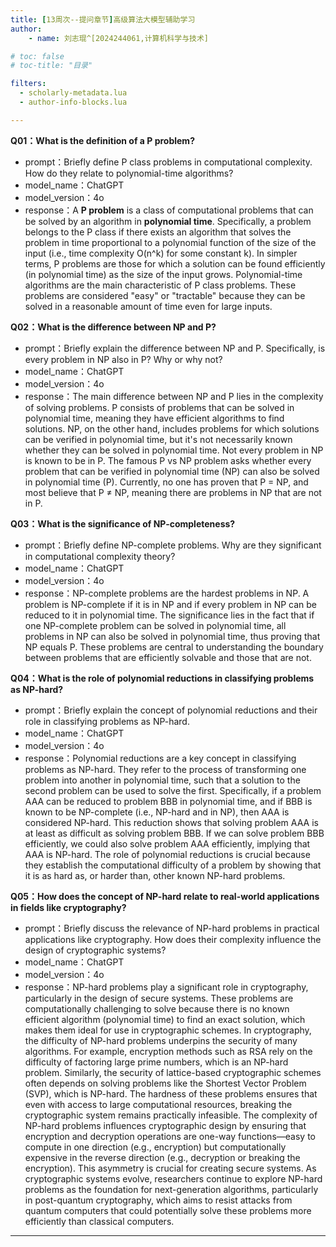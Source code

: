 ```yaml
---
title: [13周次--提问章节]高级算法大模型辅助学习
author:
    - name: 刘志琨^[2024244061,计算机科学与技术]

# toc: false
# toc-title: "目录"

filters:
  - scholarly-metadata.lua
  - author-info-blocks.lua

---
```


**Q01：What is the definition of a P problem?**
- prompt：Briefly define P class problems in computational complexity. How do they relate to polynomial-time algorithms?
- model_name：ChatGPT
- model_version：4o
- response：A **P problem** is a class of computational problems that can be solved by an algorithm in **polynomial time**. Specifically, a problem belongs to the P class if there exists an algorithm that solves the problem in time proportional to a polynomial function of the size of the input (i.e., time complexity O(n^k) for some constant k). In simpler terms, P problems are those for which a solution can be found efficiently (in polynomial time) as the size of the input grows. Polynomial-time algorithms are the main characteristic of P class problems. These problems are considered "easy" or "tractable" because they can be solved in a reasonable amount of time even for large inputs.

**Q02：What is the difference between NP and P?**
- prompt：Briefly explain the difference between NP and P. Specifically, is every problem in NP also in P? Why or why not?
- model_name：ChatGPT
- model_version：4o
- response：The main difference between NP and P lies in the complexity of solving problems. P consists of problems that can be solved in polynomial time, meaning they have efficient algorithms to find solutions. NP, on the other hand, includes problems for which solutions can be verified in polynomial time, but it's not necessarily known whether they can be solved in polynomial time. Not every problem in NP is known to be in P. The famous P vs NP problem asks whether every problem that can be verified in polynomial time (NP) can also be solved in polynomial time (P). Currently, no one has proven that P = NP, and most believe that P ≠ NP, meaning there are problems in NP that are not in P.

**Q03：What is the significance of NP-completeness?**
- prompt：Briefly define NP-complete problems. Why are they significant in computational complexity theory?
- model_name：ChatGPT
- model_version：4o
- response：NP-complete problems are the hardest problems in NP. A problem is NP-complete if it is in NP and if every problem in NP can be reduced to it in polynomial time. The significance lies in the fact that if one NP-complete problem can be solved in polynomial time, all problems in NP can also be solved in polynomial time, thus proving that NP equals P. These problems are central to understanding the boundary between problems that are efficiently solvable and those that are not.

**Q04：What is the role of polynomial reductions in classifying problems as NP-hard?**
- prompt：Briefly explain the concept of polynomial reductions and their role in classifying problems as NP-hard. 
- model_name：ChatGPT
- model_version：4o
- response：Polynomial reductions are a key concept in classifying problems as NP-hard. They refer to the process of transforming one problem into another in polynomial time, such that a solution to the second problem can be used to solve the first. Specifically, if a problem AAA can be reduced to problem BBB in polynomial time, and if BBB is known to be NP-complete (i.e., NP-hard and in NP), then AAA is considered NP-hard.
  This reduction shows that solving problem AAA is at least as difficult as solving problem BBB. If we can solve problem BBB efficiently, we could also solve problem AAA efficiently, implying that AAA is NP-hard. The role of polynomial reductions is crucial because they establish the computational difficulty of a problem by showing that it is as hard as, or harder than, other known NP-hard problems.

**Q05：How does the concept of NP-hard relate to real-world applications in fields like cryptography?**
- prompt：Briefly discuss the relevance of NP-hard problems in practical applications like cryptography. How does their complexity influence the design of cryptographic systems?
- model_name：ChatGPT
- model_version：4o
- response：NP-hard problems play a significant role in cryptography, particularly in the design of secure systems. These problems are computationally challenging to solve because there is no known efficient algorithm (polynomial time) to find an exact solution, which makes them ideal for use in cryptographic schemes.
  In cryptography, the difficulty of NP-hard problems underpins the security of many algorithms. For example, encryption methods such as RSA rely on the difficulty of factoring large prime numbers, which is an NP-hard problem. Similarly, the security of lattice-based cryptographic schemes often depends on solving problems like the Shortest Vector Problem (SVP), which is NP-hard. The hardness of these problems ensures that even with access to large computational resources, breaking the cryptographic system remains practically infeasible.
  The complexity of NP-hard problems influences cryptographic design by ensuring that encryption and decryption operations are one-way functions—easy to compute in one direction (e.g., encryption) but computationally expensive in the reverse direction (e.g., decryption or breaking the encryption). This asymmetry is crucial for creating secure systems.
  As cryptographic systems evolve, researchers continue to explore NP-hard problems as the foundation for next-generation algorithms, particularly in post-quantum cryptography, which aims to resist attacks from quantum computers that could potentially solve these problems more efficiently than classical computers.

----

